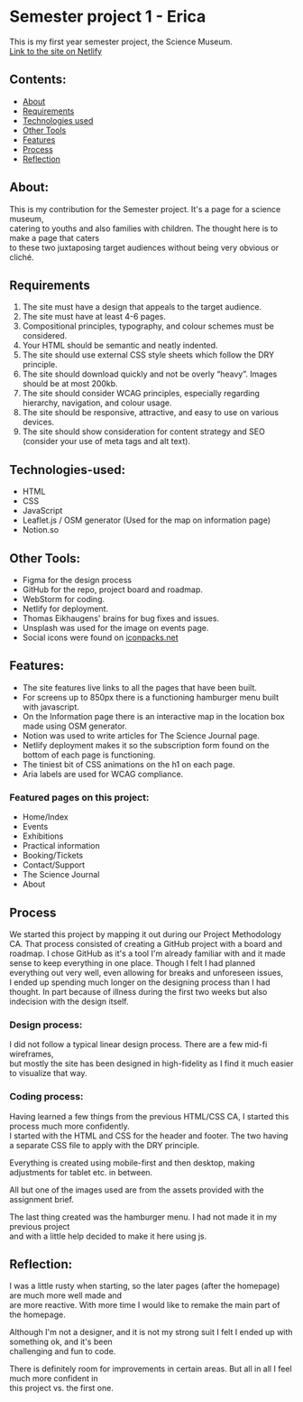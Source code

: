 # Semester project 1 - Erica
This is my first year semester project, the Science Museum.  
[Link to the site on Netlify](https://famous-licorice-8ef4d4.netlify.app)

## Contents:
- [About](#About)
- [Requirements](#Requirements)
- [Technologies used](#Technologies-used)
- [Other Tools](#Other)
- [Features](#Features)
- [Process](#Process)
- [Reflection](#Reflection)

## About:
This is my contribution for the Semester project. It's a page for a science museum,  
catering to youths and also families with children. The thought here is to make a page that caters  
to these two juxtaposing target audiences without being very obvious or cliché.

## Requirements
1. The site must have a design that appeals to the target audience.
2. The site must have at least 4-6 pages.
3. Compositional principles, typography, and colour schemes must be considered.
4. Your HTML should be semantic and neatly indented.
5. The site should use external CSS style sheets which follow the DRY principle.
6. The site should download quickly and not be overly “heavy”. Images should be at most
   200kb.
7. The site should consider WCAG principles, especially regarding hierarchy, navigation,
   and colour usage.
8. The site should be responsive, attractive, and easy to use on various devices.
9. The site should show consideration for content strategy and SEO (consider your use of
   meta tags and alt text).

## Technologies-used:  
- HTML
- CSS
- JavaScript
- Leaflet.js / OSM generator (Used for the map on information page)
- Notion.so

## Other Tools:
- Figma for the design process
- GitHub for the repo, project board and roadmap.
- WebStorm for coding.
- Netlify for deployment.
- Thomas Eikhaugens' brains for bug fixes and issues.
- Unsplash was used for the image on events page. 
- Social icons were found on [iconpacks.net](https://www.iconpacks.net/social-media-icons.html)

## Features: 
- The site features live links to all the pages that have been built.  
- For screens up to 850px there is a functioning hamburger menu built with javascript.
- On the Information page there is an interactive map in the location box made using OSM generator.
- Notion was used to write articles for The Science Journal page. 
- Netlify deployment makes it so the subscription form found on the bottom of each page is functioning.
- The tiniest bit of CSS animations on the h1 on each page. 
- Aria labels are used for WCAG compliance. 

### Featured pages on this project:
- Home/Index
- Events
- Exhibitions
- Practical information
- Booking/Tickets
- Contact/Support
- The Science Journal
- About 

## Process 
We started this project by mapping it out during our Project Methodology CA.
That process consisted of creating a GitHub project with a board and roadmap.
I chose GitHub as it's a tool I'm already familiar with and it made sense to keep everything in one place.
Though I felt I had planned everything out very well, even allowing for breaks and unforeseen issues,  
I ended up spending much longer on the designing process than I had thought. 
In part because of illness during the first two weeks but also indecision with the design itself.

### Design process:
I did not follow a typical linear design process. There are a few mid-fi wireframes,  
but mostly the site has been designed in high-fidelity as I find it much easier to visualize that way.  

### Coding process: 
Having learned a few things from the previous HTML/CSS CA, I started this process much more confidently.  
I started with the HTML and CSS for the header and footer. The two having a separate CSS file to apply with the DRY principle.

Everything is created using mobile-first and then desktop, making adjustments for tablet etc. in between.

All but one of the images used are from the assets provided with the assignment brief.

The last thing created was the hamburger menu. I had not made it in my previous project  
and with a little help decided to make it here using js. 

## Reflection: 
I was a little rusty when starting, so the later pages (after the homepage) are much more well made and  
are more reactive. With more time I would like to remake the main part of the homepage.

Although I'm not a designer, and it is not my strong suit I felt I ended up with something ok, and it's been  
challenging and fun to code.

There is definitely room for improvements in certain areas. But all in all I feel much more confident in  
this project vs. the first one. 
